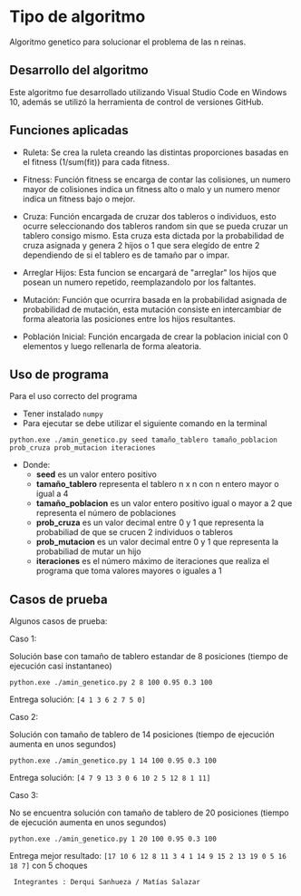 # Tipo de algoritmo
Algoritmo genetico para solucionar el problema de las n reinas.

## Desarrollo del algoritmo
Este algoritmo fue desarrollado utilizando Visual Studio Code en Windows 10, además se utilizó la herramienta de control de versiones GitHub.

## Funciones aplicadas
- Ruleta:
Se crea la ruleta creando las distintas proporciones basadas en el fitness (1/sum(fit)) para cada fitness.

- Fitness:
Función fitness se encarga de contar las colisiones, un numero mayor de colisiones indica un fitness alto o malo y un numero menor indica un fitness bajo o mejor.

- Cruza:
Función encargada de cruzar dos tableros o individuos, esto ocurre seleccionando dos tableros random sin que se pueda cruzar un tablero consigo mismo. Esta cruza esta dictada por la probabilidad de cruza asignada y genera 2 hijos o 1 que sera elegído de entre 2 dependiendo de si el tablero es de tamaño par o impar.

- Arreglar Hijos:
Esta funcion se encargará de "arreglar" los hijos que posean un numero repetido, reemplazandolo por los faltantes.

- Mutación:
Función que ocurrira basada en la probabilidad asignada de probabilidad de mutación, esta mutación consiste en intercambiar de forma aleatoria las posiciones entre los hijos resultantes.

- Población Inicial:
Función encargada de crear la poblacion inicial con 0 elementos y luego rellenarla de forma aleatoria.

## Uso de programa
Para el uso correcto del programa
- Tener instalado ``numpy`` 
- Para ejecutar se debe utilizar el siguiente comando en la terminal
```
python.exe ./amin_genetico.py seed tamaño_tablero tamaño_poblacion prob_cruza prob_mutacion iteraciones
```
- Donde:
  - **seed** es un valor entero positivo
  - **tamaño_tablero** representa el tablero n x n con n entero mayor o igual a 4
  - **tamaño_poblacion** es un valor entero positivo igual o mayor a 2 que representa el número de poblaciones
  - **prob_cruza** es un valor decimal entre 0 y 1 que representa la probabiliad de que se crucen 2 individuos o tableros
  - **prob_mutacion** es un valor decimal entre 0 y 1 que representa la probabiliad de mutar un hijo
  - **iteraciones** es el número máximo de iteraciones que realiza el programa que toma valores mayores o iguales a 1

## Casos de prueba
Algunos casos de prueba:

Caso 1:

Solución base con tamaño de tablero estandar de 8 posiciones (tiempo de ejecución casi instantaneo)

```
python.exe ./amin_genetico.py 2 8 100 0.95 0.3 100

```
Entrega solución: ``[4 1 3 6 2 7 5 0]``

Caso 2:

Solución con tamaño de tablero de 14 posiciones (tiempo de ejecución aumenta en unos segundos)

```
python.exe ./amin_genetico.py 1 14 100 0.95 0.3 100

```
Entrega solución: ``[4 7 9 13 3 0 6 10 2 5 12 8 1 11]``

Caso 3:

No se encuentra solución con tamaño de tablero de 20 posiciones (tiempo de ejecución aumenta en unos segundos)

```
python.exe ./amin_genetico.py 1 20 100 0.95 0.3 100

```
Entrega mejor resultado: ``[17 10 6 12 8 11 3 4 1 14 9 15 2 13 19 0 5 16 18 7]`` con 5 choques

```
 Integrantes : Derqui Sanhueza / Matías Salazar
```
